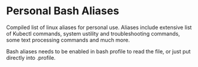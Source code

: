 # Personal Bash Aliases 

Compiled list of linux aliases for personal use. Aliases include extensive list of Kubectl commands, system ustility and troubleshooting commands, some text processing commands and much more. 

Bash aliases needs to be enabled in bash profile to read the file, or just put directly into .profile. 